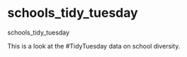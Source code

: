 # schools_tidy_tuesday
schools_tidy_tuesday

This is a look at the #TidyTuesday data on school diversity.